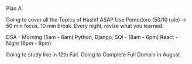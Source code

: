 Plan A 

Going to cover all the Topics of Hashif ASAP
Use Pomodoro (50/10 rule) → 50 min focus, 10 min break.
Every night, revise what you learned.

DSA - Morning (5am - 8am)
Python, Django, SQl - (8am - 6pm) 
React - Night (6pm - 9pm)

Going to study like in 12th Fail.
Going to Complete Full Domain in August
